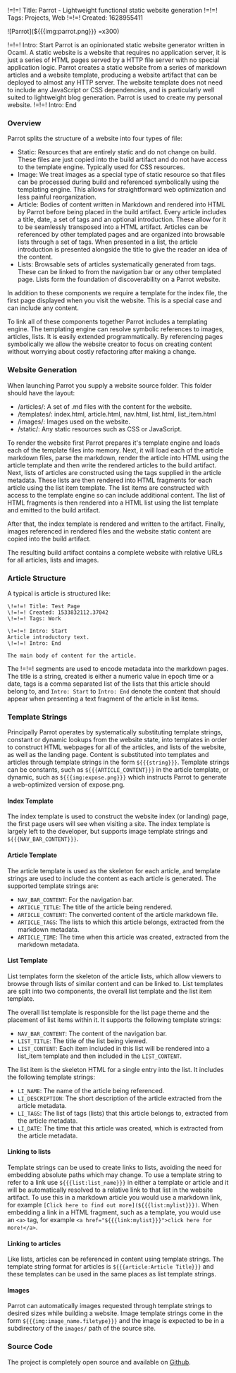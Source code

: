 !=!=! Title: Parrot - Lightweight functional static website generation
!=!=! Tags: Projects, Web
!=!=! Created: 1628955411

![Parrot](${{{img:parrot.png}}} =x300)

!=!=! Intro: Start
Parrot is an opinionated static website generator written in Ocaml. A static website is a website that requires no application server, it is just a series of HTML pages served by a HTTP file server with no special application logic. Parrot creates a static website from a series of markdown articles and a website template, producing a website artifact that can be deployed to almost any HTTP server. The website template does not need to include any JavaScript or CSS dependencies, and is particularly well suited to lightweight blog generation. Parrot is used to create my personal website.
!=!=! Intro: End

### Overview

Parrot splits the structure of a website into four types of file:
- Static: Resources that are entirely static and do not change on build. These files are just copied into the build artifact and do not have access to the template engine. Typically used for CSS resources.
- Image: We treat images as a special type of static resource so that files can be processed during build and referenced symbolically using the templating engine. This allows for straightforward web optimization and less painful reorganization.
- Article: Bodies of content written in Markdown and rendered into HTML by Parrot before being placed in the build artifact. Every article includes a title, date, a set of tags and an optional introduction. These allow for it to be seamlessly transposed into a HTML artifact. Articles can be referenced by other templated pages and are organized into browsable lists through a set of tags. When presented in a list, the article introduction is presented alongside the title to give the reader an idea of the content.
- Lists: Browsable sets of articles systematically generated from tags. These can be linked to from the navigation bar or any other templated page. Lists form the foundation of discoverability on a Parrot website.

In addition to these components we require a template for the index file, the first page displayed when you visit the website. This is a special case and can include any content.

To link all of these components together Parrot includes a templating engine. The templating engine can resolve symbolic references to images, articles, lists. It is easily extended programmatically. By referencing pages symbolically we allow the website creator to focus on creating content without worrying about costly refactoring after making a change.

### Website Generation

When launching Parrot you supply a website source folder. This folder should have the layout:
- /articles/: A set of .md files with the content for the website.
- /templates/: index.html, article.html, nav.html, list.html, list_item.html
- /images/: Images used on the website.
- /static/: Any static resources such as CSS or JavaScript.

To render the website first Parrot prepares it's template engine and loads each of the template files into memory. Next, it will load each of the article markdown files, parse the markdown, render the article into HTML using the article template and then write the rendered articles to the build artifact. Next, lists of articles are constructed using the tags supplied in the article metadata. These lists are then rendered into HTML fragments for each article using the list item template. The list items are constructed with access to the template engine so can include additional content. The list of HTML fragments is then rendered into a HTML list using the list template and emitted to the build artifact.

After that, the index template is rendered and written to the artifact. Finally, images referenced in rendered files and the website static content are copied into the build artifact.

The resulting build artifact contains a complete website with relative URLs for all articles, lists and images.

### Article Structure

A typical is article is structured like:
```
\!=!=! Title: Test Page
\!=!=! Created: 1533832112.37042
\!=!=! Tags: Work

\!=!=! Intro: Start
Article introductory text.
\!=!=! Intro: End

The main body of content for the article.
```

The !=!=! segments are used to encode metadata into the markdown pages. The title is a string, created is either a numeric value in epoch time or a date, tags is a comma separated list of the lists that this article should belong to, and `Intro: Start` to `Intro: End` denote the content that should appear when presenting a text fragment of the article in list items.

### Template Strings

Principally Parrot operates by systematically substituting template strings,
constant or dynamic lookups from the website state, into templates in order to
construct HTML webpages for all of the articles, and lists of the website, as
well as the landing page. Content is substituted into templates and articles
through template strings in the form `${{{string}}}`. Template strings can
be constants, such as `${{{ARTICLE_CONTENT}}}` in the article template, or
dynamic, such as `${{{img:expose.png}}}` which instructs Parrot to generate
a web-optimized version of expose.png.

#### Index Template

The index template is used to construct the website index (or landing)
page, the first page users will see when visiting a site. The index template
is largely left to the developer, but supports image template strings and
`${{{NAV_BAR_CONTENT}}}`.

#### Article Template

The article template is used as the skeleton for each article, and template strings are used to include the content as each article is generated. The supported template strings are:
- `NAV_BAR_CONTENT`: For the navigation bar.
- `ARTICLE_TITLE`: The title of the article being rendered.
- `ARTICLE_CONTENT`: The converted content of the article markdown file.
- `ARTICLE_TAGS`: The lists to which this article belongs, extracted from the markdown metadata.
- `ARTICLE_TIME`: The time when this article was created, extracted from the markdown metadata.

#### List Template

List templates form the skeleton of the article lists, which allow viewers to browse through lists of similar content and can be linked to. List templates are split into two components, the overall list template and the list item template.

The overall list template is responsible for the list page theme and the placement of list items within it. It supports the following template strings:
- `NAV_BAR_CONTENT`: The content of the navigation bar.
- `LIST_TITLE`: The title of the list being viewed.
- `LIST_CONTENT`: Each item included in this list will be rendered into a list_item template and then included in the `LIST_CONTENT`.

The list item is the skeleton HTML for a single entry into the list. It includes the following template strings:
- `LI_NAME`: The name of the article being referenced.
- `LI_DESCRIPTION`: The short description of the article extracted from the article metadata.
- `LI_TAGS`: The list of tags (lists) that this article belongs to, extracted from the article metadata.
- `LI_DATE`: The time that this article was created, which is extracted from the article metadata.

#### Linking to lists

Template strings can be used to create links to lists, avoiding the need
for embedding absolute paths which may change. To use a template string to
refer to a link use `${{{list:list_name}}}` in either a template or article
and it will be automatically resolved to a relative link to that list in the
website artifact. To use this in a markdown article you would use a markdown
link, for example `[Click here to find out more](${{{list:mylist}}})`. When
embedding a link in a HTML fragment, such as a template, you would use an
`<a>` tag, for example `<a href="${{{link:mylist}}}">click here for more!</a>`.

#### Linking to articles

Like lists, articles can be referenced in content using template strings. The
template string format for articles is `${{{article:Article Title}}}` and
these templates can be used in the same places as list template strings.

#### Images

Parrot can automatically images requested through template strings to desired sizes while building a website. Image template strings come in the form `${{{img:image_name.filetype}}}` and the image is expected to be in a subdirectory of the `images/` path of the source site.

### Source Code

The project is completely open source and available on [Github](https://github.com/jawline/Parrot2/).
